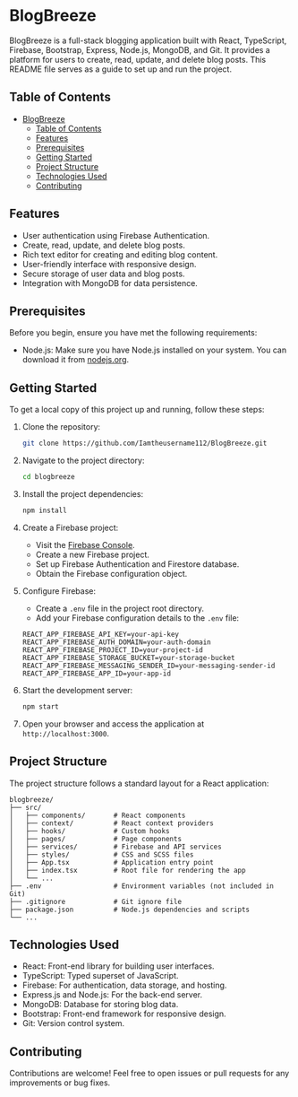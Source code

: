 # BlogBreeze

BlogBreeze is a full-stack blogging application built with React, TypeScript, Firebase, Bootstrap, Express, Node.js, MongoDB, and Git. It provides a platform for users to create, read, update, and delete blog posts. This README file serves as a guide to set up and run the project.

## Table of Contents

- [BlogBreeze](#blogbreeze)
  - [Table of Contents](#table-of-contents)
  - [Features](#features)
  - [Prerequisites](#prerequisites)
  - [Getting Started](#getting-started)
  - [Project Structure](#project-structure)
  - [Technologies Used](#technologies-used)
  - [Contributing](#contributing)

## Features

- User authentication using Firebase Authentication.
- Create, read, update, and delete blog posts.
- Rich text editor for creating and editing blog content.
- User-friendly interface with responsive design.
- Secure storage of user data and blog posts.
- Integration with MongoDB for data persistence.

## Prerequisites

Before you begin, ensure you have met the following requirements:

- Node.js: Make sure you have Node.js installed on your system. You can download it from [nodejs.org](https://nodejs.org/).

## Getting Started

To get a local copy of this project up and running, follow these steps:

1. Clone the repository:

   ```bash
   git clone https://github.com/Iamtheusername112/BlogBreeze.git
   ```

2. Navigate to the project directory:

   ```bash
   cd blogbreeze
   ```

3. Install the project dependencies:

   ```bash
   npm install
   ```

4. Create a Firebase project:

   - Visit the [Firebase Console](https://console.firebase.google.com/).
   - Create a new Firebase project.
   - Set up Firebase Authentication and Firestore database.
   - Obtain the Firebase configuration object.

5. Configure Firebase:

   - Create a `.env` file in the project root directory.
   - Add your Firebase configuration details to the `.env` file:

   ```
   REACT_APP_FIREBASE_API_KEY=your-api-key
   REACT_APP_FIREBASE_AUTH_DOMAIN=your-auth-domain
   REACT_APP_FIREBASE_PROJECT_ID=your-project-id
   REACT_APP_FIREBASE_STORAGE_BUCKET=your-storage-bucket
   REACT_APP_FIREBASE_MESSAGING_SENDER_ID=your-messaging-sender-id
   REACT_APP_FIREBASE_APP_ID=your-app-id
   ```

6. Start the development server:

   ```bash
   npm start
   ```

7. Open your browser and access the application at `http://localhost:3000`.

## Project Structure

The project structure follows a standard layout for a React application:

```
blogbreeze/
├── src/
│   ├── components/       # React components
│   ├── context/          # React context providers
│   ├── hooks/            # Custom hooks
│   ├── pages/            # Page components
│   ├── services/         # Firebase and API services
│   ├── styles/           # CSS and SCSS files
│   ├── App.tsx           # Application entry point
│   ├── index.tsx         # Root file for rendering the app
│   └── ...
├── .env                  # Environment variables (not included in Git)
├── .gitignore            # Git ignore file
├── package.json          # Node.js dependencies and scripts
└── ...
```

## Technologies Used

- React: Front-end library for building user interfaces.
- TypeScript: Typed superset of JavaScript.
- Firebase: For authentication, data storage, and hosting.
- Express.js and Node.js: For the back-end server.
- MongoDB: Database for storing blog data.
- Bootstrap: Front-end framework for responsive design.
- Git: Version control system.

## Contributing

Contributions are welcome! Feel free to open issues or pull requests for any improvements or bug fixes.
